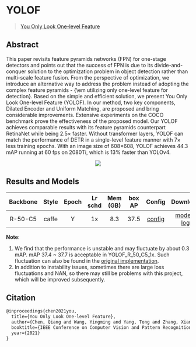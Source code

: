 # YOLOF

> [You Only Look One-level Feature](https://arxiv.org/abs/2103.09460)

<!-- [ALGORITHM] -->

## Abstract

This paper revisits feature pyramids networks (FPN) for one-stage detectors and points out that the success of FPN is due to its divide-and-conquer solution to the optimization problem in object detection rather than multi-scale feature fusion. From the perspective of optimization, we introduce an alternative way to address the problem instead of adopting the complex feature pyramids - {\\em utilizing only one-level feature for detection}. Based on the simple and efficient solution, we present You Only Look One-level Feature (YOLOF). In our method, two key components, Dilated Encoder and Uniform Matching, are proposed and bring considerable improvements. Extensive experiments on the COCO benchmark prove the effectiveness of the proposed model. Our YOLOF achieves comparable results with its feature pyramids counterpart RetinaNet while being 2.5× faster. Without transformer layers, YOLOF can match the performance of DETR in a single-level feature manner with 7× less training epochs. With an image size of 608×608, YOLOF achieves 44.3 mAP running at 60 fps on 2080Ti, which is 13% faster than YOLOv4.

<div align=center>
<img src="https://user-images.githubusercontent.com/40661020/144001639-257374ef-7d4f-412b-a783-88abdd22f277.png"/>
</div>

## Results and Models

| Backbone | Style | Epoch | Lr schd | Mem (GB) | box AP |                                                  Config                                                   |                                                                                                                                         Download                                                                                                                                         |
| :------: | :---: | :---: | :-----: | :------: | :----: | :-------------------------------------------------------------------------------------------------------: | :--------------------------------------------------------------------------------------------------------------------------------------------------------------------------------------------------------------------------------------------------------------------------------------: |
| R-50-C5  | caffe |   Y   |   1x    |   8.3    |  37.5  | [config](https://github.com/open-mmlab/mmdetection/tree/master/configs/yolof/yolof_r50_c5_8x8_1x_coco.py) | [model](https://download.openmmlab.com/mmdetection/v2.0/yolof/yolof_r50_c5_8x8_1x_coco/yolof_r50_c5_8x8_1x_coco_20210425_024427-8e864411.pth) \| [log](https://download.openmmlab.com/mmdetection/v2.0/yolof/yolof_r50_c5_8x8_1x_coco/yolof_r50_c5_8x8_1x_coco_20210425_024427.log.json) |

**Note**:

1. We find that the performance is unstable and may fluctuate by about 0.3 mAP. mAP 37.4 ~ 37.7 is acceptable in YOLOF_R_50_C5_1x. Such fluctuation can also be found in the [original implementation](https://github.com/chensnathan/YOLOF).
2. In addition to instability issues, sometimes there are large loss fluctuations and NAN, so there may still be problems with this project, which will be improved subsequently.

## Citation

```latex
@inproceedings{chen2021you,
  title={You Only Look One-level Feature},
  author={Chen, Qiang and Wang, Yingming and Yang, Tong and Zhang, Xiangyu and Cheng, Jian and Sun, Jian},
  booktitle={IEEE Conference on Computer Vision and Pattern Recognition},
  year={2021}
}
```
